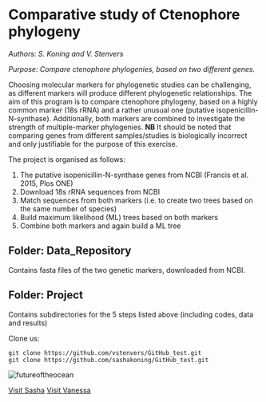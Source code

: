 # Comparative study of Ctenophore phylogeny

*Authors: S. Koning and V. Stenvers*

*Purpose: Compare ctenophore phylogenies, based on two different genes.*

Choosing molecular markers for phylogenetic studies can be challenging, as different markers will produce different phylogenetic relationships. The aim of this program is to compare ctenophore phylogeny, based on a highly common marker (18s rRNA) and a rather unusual one (putative isopenicillin-N-synthase). Additionally, both markers are combined to investigate the strength of multiple-marker phylogenies.
**NB** It should be noted that comparing genes from different samples/studies is biologically incorrect and only justifiable for the purpose of this exercise. 

The project is organised as follows:
1. The putative isopenicillin-N-synthase genes from NCBI (Francis et al. 2015, Plos ONE)
2. Download 18s rRNA sequences from NCBI
3. Match sequences from both markers (i.e. to create two trees based on the same number of species)
4. Build maximum likelihood (ML) trees based on both markers
5. Combine both markers and again build a ML tree


## Folder: Data_Repository
Contains fasta files of the two genetic markers, downloaded from NCBI. 

## Folder: Project
Contains subdirectories for the 5 steps listed above (including codes, data and results)

Clone us:
```
git clone https://github.com/vstenvers/GitHub_test.git
git clone https://github.com/sashakoning/GitHub_test.git
```


![futureoftheocean](https://futureoftheocean.files.wordpress.com/2018/02/leucothea-adult-horiz.jpg?w=1024)

[Visit Sasha](https://github.com/sashakoning)
[Visit Vanessa](https://github.com/vstenvers)
